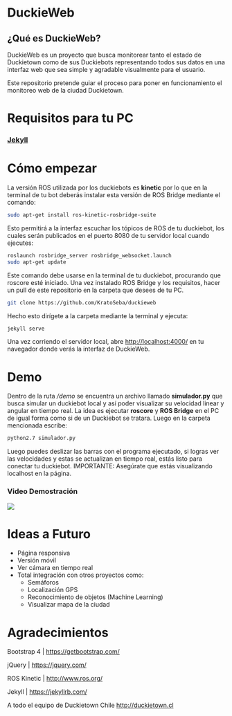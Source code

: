 # DuckieWeb

## ¿Qué es DuckieWeb?
DuckieWeb es un proyecto que busca monitorear tanto el estado de Duckietown como de sus Duckiebots representando todos sus datos en una interfaz web que sea simple y agradable visualmente para el usuario.

Este repositorio pretende guiar el proceso para poner en funcionamiento el monitoreo web de la ciudad Duckietown.

# Requisitos para tu PC

### [Jekyll](https://jekyllrb.com/docs/installation/)

# Cómo empezar

La versión ROS utilizada por los duckiebots es **kinetic** por lo que en la terminal de tu bot deberás instalar esta versión de ROS Bridge mediante el comando:
```bash
sudo apt-get install ros-kinetic-rosbridge-suite
```
Esto permitirá a la interfaz escuchar los tópicos de ROS de tu duckiebot, los cuales serán publicados en el puerto 8080 de tu servidor local cuando ejecutes:
```bash
roslaunch rosbridge_server rosbridge_websocket.launch
sudo apt-get update
```
Este comando debe usarse en la terminal de tu duckiebot, procurando que roscore esté iniciado.
Una vez instalado ROS Bridge y los requisitos, hacer un pull de este repositorio en la carpeta que desees de tu PC.

```bash
git clone https://github.com/KratoSeba/duckieweb
```

Hecho esto dirígete a la carpeta mediante la terminal y ejecuta:

```bash
jekyll serve
```

Una vez corriendo el servidor local, abre [http://localhost:4000/](http://localhost:4000/) en tu navegador donde verás la interfaz de DuckieWeb.

# Demo

Dentro de la ruta */demo* se encuentra un archivo llamado **simulador.py** que busca simular un duckiebot local y así poder visualizar su velocidad linear y angular en tiempo real.
La idea es ejecutar **roscore** y **ROS Bridge** en el PC de igual forma como si de un Duckiebot se tratara.
Luego en la carpeta mencionada escribe:
```bash
python2.7 simulador.py
```
Luego puedes deslizar las barras con el programa ejecutado, si logras ver las velocidades y estas se actualizan en tiempo real, estás listo para conectar tu duckiebot.
IMPORTANTE: Asegúrate que estás visualizando localhost en la página.

### Video Demostración

<a href="http://www.youtube.com/watch?feature=player_embedded&v=Gf40fGSc_2g" target="_blank"><img src="http://i3.ytimg.com/vi/Gf40fGSc_2g/maxresdefault.jpg" align="center" target="_blank"></a>

# Ideas a Futuro

- Página responsiva
- Versión móvil
- Ver cámara en tiempo real
- Total integración con otros proyectos como:
	* Semáforos
	* Localización GPS
	* Reconocimiento de objetos (Machine Learning)
	* Visualizar mapa de la ciudad

# Agradecimientos

Bootstrap 4 | https://getbootstrap.com/

jQuery | https://jquery.com/

ROS Kinetic | http://www.ros.org/

Jekyll | https://jekyllrb.com/

A todo el equipo de Duckietown Chile
http://duckietown.cl







<!-- ### Main commands

# Screenshots
|   |   |   |
|:---:|:---:|:---:|
|<img src="http://i.imgur.com/LXSlNVK.jpg" width="275">|<img src="http://i.imgur.com/hqbhwps.jpg" width="275">|<img src="http://i.imgur.com/Z7b1PqC.jpg" width="275">|
|Language|Intro|Help|
|<img src="http://i.imgur.com/k7Y9uhB.jpg" width="275">|<img src="http://i.imgur.com/817Vuys.jpg" width="275">|<img src="http://i.imgur.com/GfKEyTE.jpg" width="275">|
|Champions|Champion's info|Champion's info 2|
|<img src="http://i.imgur.com/ZHOzTZA.jpg" width="275">|<img src="http://i.imgur.com/eYRFMlY.jpg" width="275">|<img src="http://i.imgur.com/jPTRiqJ.jpg" width="275">|
|Champion's extra|Summoner|Skin|
|<img src="http://i.imgur.com/zqq3mBO.jpg" width="275">|<img src="http://i.imgur.com/uHuBn2h.jpg" width="275">|<img src="http://i.imgur.com/ymBSpIG.jpg" width="275">|
|Sales|Match blue team|Match red team|

Screenshots reorganized by [@mathieuzen](https://github.com/mathieuzen/)   -->

